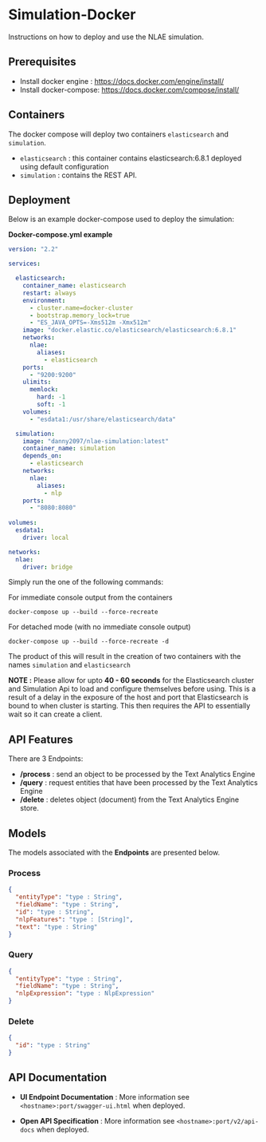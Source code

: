 # Simulation-Docker

Instructions on how to deploy and use the NLAE simulation.

## Prerequisites
- Install docker engine : https://docs.docker.com/engine/install/
- Install docker-compose: https://docs.docker.com/compose/install/

## Containers
The docker compose will deploy two containers `elasticsearch` and `simulation`.
- `elasticsearch` : this container contains elasticsearch:6.8.1 deployed using default configuration
- `simulation`    : contains the REST API.

## Deployment

Below is an example docker-compose used to deploy the simulation:

**Docker-compose.yml example**

```yml
version: "2.2"

services:

  elasticsearch:
    container_name: elasticsearch
    restart: always
    environment:
      - cluster.name=docker-cluster
      - bootstrap.memory_lock=true
      - "ES_JAVA_OPTS=-Xms512m -Xmx512m"
    image: "docker.elastic.co/elasticsearch/elasticsearch:6.8.1"
    networks:
      nlae:
        aliases:
          - elasticsearch
    ports:
      - "9200:9200"
    ulimits:
      memlock:
        hard: -1
        soft: -1
    volumes:
      - "esdata1:/usr/share/elasticsearch/data"

  simulation:
    image: "danny2097/nlae-simulation:latest"
    container_name: simulation
    depends_on:
      - elasticsearch
    networks:
      nlae:
        aliases:
          - nlp
    ports:
      - "8080:8080"
      
volumes:
  esdata1:
    driver: local

networks:
  nlae:
    driver: bridge
```



Simply run the one of the following commands:

For immediate console output from the containers

```
docker-compose up --build --force-recreate
```

For detached mode (with no immediate console output)

```
docker-compose up --build --force-recreate -d
```


The product of this will result in the creation of two containers with the names `simulation` and `elasticsearch`


**NOTE :** Please allow for upto **40 - 60 seconds** for the Elasticsearch cluster and Simulation Api to load and configure themselves before using. This is a result of a delay in the exposure of the host and port that Elasticsearch is bound to when cluster is starting. This then requires the API to essentially wait so it can create a client.   


## API Features

There are 3 Endpoints:
- **/process** : send an object to be processed by the Text Analytics Engine 
- **/query** : request entities that have been processed by the Text Analytics Engine 
- **/delete** : deletes object (document) from the Text Analytics Engine store.

## Models

The models associated with the **Endpoints** are presented below.

### Process

```json
{
  "entityType": "type : String",
  "fieldName": "type : String",
  "id": "type : String",
  "nlpFeatures": "type : [String]",
  "text": "type : String"
}
```

### Query

```json
{
  "entityType": "type : String",
  "fieldName": "type : String",
  "nlpExpression": "type : NlpExpression"
}
```

### Delete

```json
{
  "id": "type : String"
}
```

## API Documentation

- __**UI Endpoint Documentation**__ :
  More information see `<hostname>:port/swagger-ui.html` when deployed.

- __**Open API Specification**__ : More information see `<hostname>:port/v2/api-docs` when deployed.

